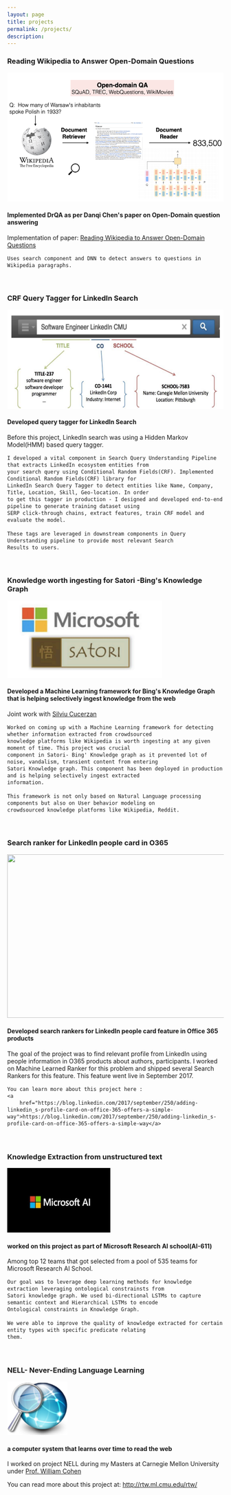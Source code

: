 ```yaml
---
layout: page
title: projects
permalink: /projects/
description:
---
```

<h3>Reading Wikipedia to Answer Open-Domain Questions
</h3>
<img class="thumbnail" src="/assets/img/drqa.png" width="520px" height="300px" border="0px" />
<p>
    <h4> Implemented DrQA as per Danqi Chen's paper on Open-Domain question answering </h4>
    Implementation of paper: <a href="https://arxiv.org/pdf/1704.00051.pdf">Reading Wikipedia to Answer Open-Domain
        Questions</a>

    Uses search component and DNN to detect answers to questions in Wikipedia paragraphs.
</p>
<h4 class="year" />
<br />

<h3>CRF Query Tagger for LinkedIn Search
</h3>
<img class="thumbnail" src="/assets/img/crf_query_tagger.png" width="520px" height="230px" border="0px" />
<p>
    <h4> Developed query tagger for LinkedIn Search </h4>
    Before this project, LinkedIn search was using a Hidden Markov Model(HMM) based query tagger.

    I developed a vital component in Search Query Understanding Pipeline that extracts LinkedIn ecosystem entities from
    your search query using Conditional Random Fields(CRF). Implemented Conditional Random Fields(CRF) library for
    LinkedIn Search Query Tagger to detect entities like Name, Company, Title, Location, Skill, Geo-location. In order
    to get this tagger in production - I designed and developed end-to-end pipeline to generate training dataset using
    SERP click-through chains, extract features, train CRF model and evaluate the model.

    These tags are leveraged in downstream components in Query Understanding pipeline to provide most relevant Search
    Results to users.
</p>

<h4 class="year" />
<br />
<h3>Knowledge worth ingesting for Satori -Bing's Knowledge Graph
</h3>
<img class="thumbnail" src="/assets/img/satori.png" width="360px" height="180px" border="0px" />
<p>
    <h4> Developed a Machine Learning framework for Bing's Knowledge Graph that is helping selectively ingest knowledge
        from the web</h4>
    Joint work with <a href="https://www.microsoft.com/en-us/research/people/silviu/"> Silviu Cucerzan</a>

    Worked on coming up with a Machine Learning framework for detecting whether information extracted from crowdsourced
    knowledge platforms like Wikipedia is worth ingesting at any given moment of time. This project was crucial
    component in Satori- Bing' Knowledge graph as it prevented lot of noise, vandalism, transient content from entering
    Satori Knowledge graph. This component has been deployed in production and is helping selectively ingest extracted
    information.

    This framework is not only based on Natural Language processing components but also on User behavior modeling on
    crowdsourced knowledge platforms like Wikipedia, Reddit.
</p>

<h4 class="year" />
<br />
<h3>Search ranker for LinkedIn people card in O365
</h3>
<img class="thumbnail"
    src="https://content.linkedin.com/content/dam/blog/en-us/corporate/blog/2017/LinkedInwire_blogV2.png" width="540px"
    height="380px" border="0px">
<p>
    <h4>Developed search rankers for LinkedIn people card feature in Office 365 products</h4>
    The goal of the project was to find relevant profile from LinkedIn using people information in O365 products about
    authors, participants. I worked on Machine Learned Ranker for this problem and shipped several Search Rankers for
    this feature. This feature went live in September 2017.

    You can learn more about this project here :
    <a
        href="https://blog.linkedin.com/2017/september/250/adding-linkedin_s-profile-card-on-office-365-offers-a-simple-way">https://blog.linkedin.com/2017/september/250/adding-linkedin_s-profile-card-on-office-365-offers-a-simple-way</a>
</p>

<h4 class="year" />
<br />
<h3>Knowledge Extraction from unstructured text
</h3>
<img class="thumbnail" src="/assets/img/Microsoft-AI.jpg" width="240px" height="150px" border="0px"/>
<p>
    <h4>worked on this project as part of Microsoft Research AI school(AI-611)</h4>
    Among top 12 teams that got selected from a pool of 535 teams for Microsoft Research AI School.

    Our goal was to leverage deep learning methods for knowledge extraction leveraging ontological constrainsts from
    Satori knowledge graph. We used bi-directional LSTMs to capture semantic context and Hierarchical LSTMs to encode
    Ontological constraints in Knowledge Graph.

    We were able to improve the quality of knowledge extracted for certain entity types with specific predicate relating
    them.
</p>

<h4 class="year" />
<br />
<h3>NELL- Never-Ending Language Learning
</h3>
<img class="thumbnail" src="/assets/img/nell.png" width="140px" height="125px" border="0px"/>
<p>
    <h4>a computer system that learns over time to read the web</h4>
    I worked on project NELL during my Masters at Carnegie Mellon University under <a href="http://www.cs.cmu.edu/~wcohen/">Prof. William Cohen</a>

You can read more about this project at: <a href="http://rtw.ml.cmu.edu/rtw/">http://rtw.ml.cmu.edu/rtw/</a>

</p>

<!-- 
{% for project in site.projects %}

{% if project.redirect %}
<div class="project">
    <div class="thumbnail">
        <a href="{{ project.redirect }}" target="_blank">
        {% if project.img %}
        <img class="thumbnail" src="{{ project.img }}"/>
        {% else %}
        <div class="thumbnail blankbox"></div>
        {% endif %}    
        <span>
            <h1>{{ project.title }}</h1>
            <br/>
            <p>{{ project.description }}</p>
        </span>
        </a>
    </div>
</div>
{% else %}

<div class="project ">
    <div class="thumbnail">
        <a href="{{ project.url | prepend: site.baseurl | prepend: site.url }}">
        {% if project.img %}
        <img class="thumbnail" src="{{ project.img }}"/>
        {% else %}
        <div class="thumbnail blankbox"></div>
        {% endif %}    
        <span>
            <h1>{{ project.title }}</h1>
            <br/>
            <p>{{ project.description }}</p>
        </span>
        </a>
    </div>
</div>

{% endif %}

{% endfor %} -->